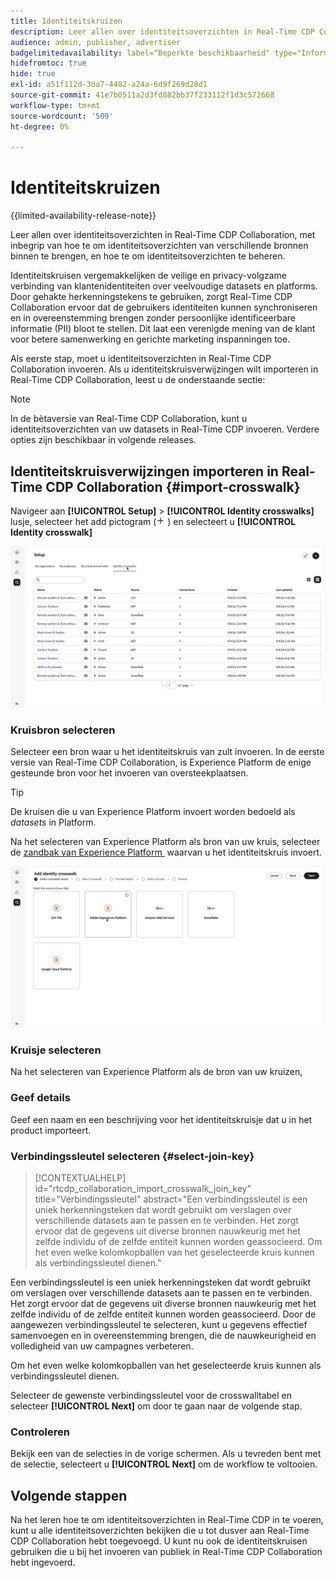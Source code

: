 ```yaml
---
title: Identiteitskruizen
description: Leer allen over identiteitsoverzichten in Real-Time CDP Collaboration, met inbegrip van hoe brengt de identiteitsoverzichten binnen van verschillende bronnen, en hoe te om identiteitsoverzichten te beheren
audience: admin, publisher, advertiser
badgelimitedavailability: label="Beperkte beschikbaarheid" type="Informative" url="https://helpx.adobe.com/nl/legal/product-descriptions/real-time-customer-data-platform-collaboration.html newtab=true"
hidefromtoc: true
hide: true
exl-id: a51f112d-3da7-4482-a24a-6d9f269d28d1
source-git-commit: 41e7b0511a2d3fd882bb37f233112f1d3c572668
workflow-type: tm+mt
source-wordcount: '509'
ht-degree: 0%

---
```


# Identiteitskruizen

{{limited-availability-release-note}}

Leer allen over identiteitsoverzichten in Real-Time CDP Collaboration, met inbegrip van hoe te om identiteitsoverzichten van verschillende bronnen binnen te brengen, en hoe te om identiteitsoverzichten te beheren.

Identiteitskruisen vergemakkelijken de veilige en privacy-volgzame verbinding van klantenidentiteiten over veelvoudige datasets en platforms. Door gehakte herkenningstekens te gebruiken, zorgt Real-Time CDP Collaboration ervoor dat de gebruikers identiteiten kunnen synchroniseren en in overeenstemming brengen zonder persoonlijke identificeerbare informatie (PII) bloot te stellen. Dit laat een verenigde mening van de klant voor betere samenwerking en gerichte marketing inspanningen toe.

Als eerste stap, moet u identiteitsoverzichten in Real-Time CDP Collaboration invoeren. Als u identiteitskruisverwijzingen wilt importeren in Real-Time CDP Collaboration, leest u de onderstaande sectie:

>[!NOTE]
>
>In de bètaversie van Real-Time CDP Collaboration, kunt u identiteitsoverzichten van uw datasets in Real-Time CDP invoeren. Verdere opties zijn beschikbaar in volgende releases.

## Identiteitskruisverwijzingen importeren in Real-Time CDP Collaboration {#import-crosswalk}

Navigeer aan **[!UICONTROL Setup]** > **[!UICONTROL Identity crosswalks]** lusje, selecteer het add pictogram (![&#x200B; voeg pictogram toe.](/help/assets/icons/plus.png) ) en selecteert u **[!UICONTROL Identity crosswalk]**

![&#x200B; Opname van hoe te om aan het scherm te krijgen om identiteitskruisverwijzingen toe te voegen &#x200B;](/help/assets/setup/identity-crosswalks/import-identity-crosswalk.gif)

### Kruisbron selecteren

Selecteer een bron waar u het identiteitskruis van zult invoeren. In de eerste versie van Real-Time CDP Collaboration, is Experience Platform de enige gesteunde bron voor het invoeren van oversteekplaatsen.

>[!TIP]
>
>De kruisen die u van Experience Platform invoert worden bedoeld als *datasets* in Platform.

Na het selecteren van Experience Platform als bron van uw kruis, selecteer de [&#x200B; zandbak van Experience Platform &#x200B;](https://experienceleague.adobe.com/nl/docs/experience-platform/sandbox/home) waarvan u het identiteitskruis invoert.

![&#x200B; Opname van hoe te om een dwarshellbron te selecteren &#x200B;](/help/assets/setup/identity-crosswalks/select-crosswalk-source.gif)

### Kruisje selecteren

Na het selecteren van Experience Platform als de bron van uw kruizen,

### Geef details

Geef een naam en een beschrijving voor het identiteitskruisje dat u in het product importeert.

### Verbindingssleutel selecteren {#select-join-key}

>[!CONTEXTUALHELP]
>id="rtcdp_collaboration_import_crosswalk_join_key"
>title="Verbindingssleutel"
>abstract="Een verbindingssleutel is een uniek herkenningsteken dat wordt gebruikt om verslagen over verschillende datasets aan te passen en te verbinden. Het zorgt ervoor dat de gegevens uit diverse bronnen nauwkeurig met het zelfde individu of de zelfde entiteit kunnen worden geassocieerd. Om het even welke kolomkopballen van het geselecteerde kruis kunnen als verbindingssleutel dienen."

Een verbindingssleutel is een uniek herkenningsteken dat wordt gebruikt om verslagen over verschillende datasets aan te passen en te verbinden. Het zorgt ervoor dat de gegevens uit diverse bronnen nauwkeurig met het zelfde individu of de zelfde entiteit kunnen worden geassocieerd. Door de aangewezen verbindingssleutel te selecteren, kunt u gegevens effectief samenvoegen en in overeenstemming brengen, die de nauwkeurigheid en volledigheid van uw campagnes verbeteren.

Om het even welke kolomkopballen van het geselecteerde kruis kunnen als verbindingssleutel dienen.

Selecteer de gewenste verbindingssleutel voor de crosswalltabel en selecteer **[!UICONTROL Next]** om door te gaan naar de volgende stap.

### Controleren

Bekijk een van de selecties in de vorige schermen. Als u tevreden bent met de selectie, selecteert u **[!UICONTROL Next]** om de workflow te voltooien.

## Volgende stappen

Na het leren hoe te om identiteitsoverzichten in Real-Time CDP in te voeren, kunt u alle identiteitsoverzichten bekijken die u tot dusver aan Real-Time CDP Collaboration hebt toegevoegd. U kunt nu ook de identiteitskruisen gebruiken die u bij het invoeren van publiek in Real-Time CDP Collaboration hebt ingevoerd.

